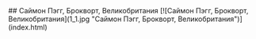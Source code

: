 <meta charset="utf-8">
<link rel='stylesheet' href='markdown.css'/>
## Саймон Пэгг, Брокворт, Великобритания
[![Саймон Пэгг, Брокворт, Великобритания](1_1.jpg "Саймон Пэгг, Брокворт, Великобритания")](index.html)
